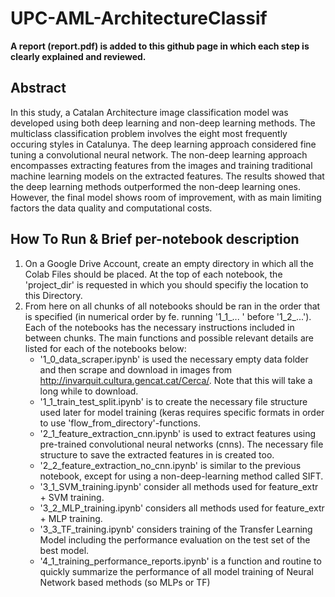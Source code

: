 # UPC-AML-ArchitectureClassif

**A report (report.pdf) is added to this github page in which each step is clearly explained and reviewed.**

## Abstract 
In this study, a Catalan Architecture image classification model was developed using both deep learning and non-deep learning methods. The multiclass classification problem involves the eight most frequently occuring styles in Catalunya. The deep learning approach considered fine tuning a convolutional neural network. The non-deep learning approach encompasses extracting features from the images and training traditional machine learning models on the extracted features. The results showed that the deep learning methods outperformed the non-deep learning ones. However, the final model shows room of improvement, with as main limiting factors the data quality and computational costs. 

## How To Run & Brief per-notebook description 
1. On a Google Drive Account, create an empty directory in which all the Colab Files should be placed. At the top of each notebook, the 'project_dir' is requested in which you should specifiy the location to this Directory. 
2. From here on all chunks of all notebooks should be ran in the order that is specified (in numerical order by fe. running '1_1_... ' before '1_2_...'). Each of the notebooks has the necessary instructions included in between chunks. The main functions and possible relevant details are listed for each of the notebooks below:
    - '1_0_data_scraper.ipynb' is used the necessary empty data folder and then scrape and download in images from http://invarquit.cultura.gencat.cat/Cerca/. Note that this will take a long while to download.
    - '1_1_train_test_split.ipynb' is to create the necessary file structure used later for model training (keras requires specific formats in order to use   'flow_from_directory'-functions. 
    - '2_1_feature_extraction_cnn.ipynb' is used to extract features using pre-trained convolutional neural networks (cnns). The necessary file structure to save the extracted features in is created too. 
    - '2_2_feature_extraction_no_cnn.ipynb' is similar to the previous notebook, except for using a non-deep-learning method called SIFT. 
    - '3_1_SVM_training.ipynb' consider all methods used for feature_extr + SVM training. 
    - '3_2_MLP_training.ipynb' considers all methods used for feature_extr + MLP training.
    - '3_3_TF_training.ipynb' considers training of the Transfer Learning Model including the performance evaluation on the test set of the best model. 
    - '4_1_training_performance_reports.ipynb' is a function and routine to quickly summarize the performance of all model training of Neural Network based methods (so MLPs or TF)
